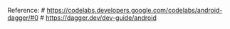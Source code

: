 Reference:
    # https://codelabs.developers.google.com/codelabs/android-dagger/#0
    # https://dagger.dev/dev-guide/android
